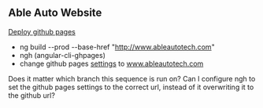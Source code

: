 ## Able Auto Website

[Deploy github pages](https://alligator.io/angular/deploying-angular-app-github-pages/)
* ng build --prod --base-href "http://www.ableautotech.com"
* ngh (angular-cli-ghpages)
* change github pages [settings](https://github.com/bethgrace5/AbleAutoWebsite/settings) to  www.ableautotech.com

Does it matter which branch this sequence is run on?
Can I configure ngh to set the github pages settings to the correct url, instead of it overwriting it to the github url?
